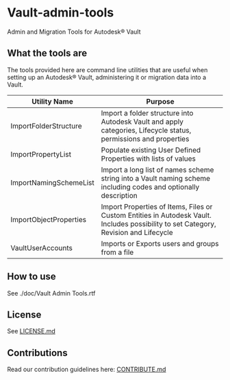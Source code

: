 # Vault-admin-tools
Admin and Migration Tools for Autodesk® Vault

## What the tools are
The tools provided here are command line utilities that are useful when setting up an Autodesk® Vault, administering it or migration data into a Vault.

| Utility Name | Purpose |
| ------- | ------- |
| ImportFolderStructure | Import a folder structure into Autodesk Vault and apply categories, Lifecycle status, permissions and properties |
|ImportPropertyList| Populate existing User Defined Properties with lists of values|
| ImportNamingSchemeList | Import a long list of names scheme string into a Vault naming scheme including codes and optionally description|
| ImportObjectProperties | Import Properties of Items, Files or Custom Entities in Autodesk Vault. Includes possibility to set Category, Revision and Lifecycle |
|VaultUserAccounts| Imports or Exports users and groups from a file |


## How to use
See ./doc/Vault Admin Tools.rtf

## License
See [LICENSE.md](LICENSE.md)

## Contributions
Read our contribution guidelines here: [CONTRIBUTE.md](CONTRIBUTE.md)

